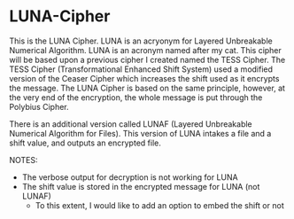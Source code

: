 # LUNA-Cipher

This is the LUNA Cipher. LUNA is an acryonym for Layered Unbreakable Numerical Algorithm. LUNA is an acronym named after my cat. This cipher will be based upon a previous cipher I created named the TESS Cipher. The TESS Cipher (Transformational Enhanced Shift System) used a modified version of the Ceaser Cipher which increases the shift used as it encrypts the message. The LUNA Cipher is based on the same principle, however, at the very end of the encryption, the whole message is put through the Polybius Cipher.

There is an additional version called LUNAF (Layered Unbreakable Numerical Algorithm for Files). This version of LUNA intakes a file and a shift value, and outputs an encrypted file.

NOTES:
 - The verbose output for decryption is not working for LUNA
 - The shift value is stored in the encrypted message for LUNA (not LUNAF)
   - To this extent, I would like to add an option to embed the shift or not
